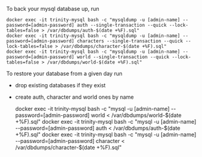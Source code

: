 
To back your mysql database up, run

    docker exec -it trinity-mysql bash -c "mysqldump -u [admin-name] --password=[admin-password] auth --single-transaction --quick --lock-tables=false > /var/dbdumps/auth-$(date +%F).sql"
    docker exec -it trinity-mysql bash -c "mysqldump -u [admin-name] --password=[admin-password] characters --single-transaction --quick --lock-tables=false > /var/dbdumps/character-$(date +%F).sql"
    docker exec -it trinity-mysql bash -c "mysqldump -u [admin-name] --password=[admin-password] world --single-transaction --quick --lock-tables=false > /var/dbdumps/world-$(date +%F).sql"

To restore your database from a given day run

- drop existing databases if they exist
- create auth, character and world ones by name

    docker exec -it trinity-mysql bash -c "mysql -u [admin-name] --password=[admin-password] world < /var/dbdumps/world-$(date +%F).sql"
    docker exec -it trinity-mysql bash -c "mysql -u [admin-name] --password=[admin-password] auth < /var/dbdumps/auth-$(date +%F).sql"
    docker exec -it trinity-mysql bash -c "mysql -u [admin-name] --password=[admin-password] character < /var/dbdumps/character-$(date +%F).sql"
